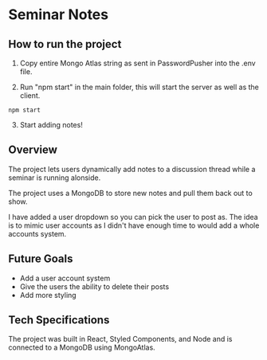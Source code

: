 # Seminar Notes

## How to run the project

1. Copy entire Mongo Atlas string as sent in PasswordPusher into the .env file.

2. Run "npm start" in the main folder, this will start the server as well as the client.

```
npm start
```

3. Start adding notes!

## Overview

The project lets users dynamically add notes to a discussion thread while a seminar is running alonside. 

The project uses a MongoDB to store new notes and pull them back out to show. 

I have added a user dropdown so you can pick the user to post as. The idea is to mimic user accounts as I didn't have enough time to would add a whole accounts system. 


## Future Goals

- Add a user account system
- Give the users the ability to delete their posts
- Add more styling

## Tech Specifications

The project was built in React, Styled Components, and Node and is connected to a MongoDB using MongoAtlas.